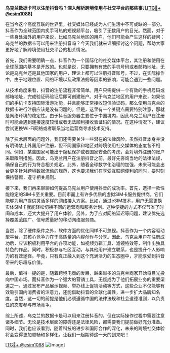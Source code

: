 **乌克兰数据卡可以注册抖音吗？深入解析跨境使用与社交平台的那些事儿[[TG💪+ @esim1088](https://t.me/s/esim1088)]**

在当今这个高度互联的世界里，社交媒体已经成为人们生活中不可或缺的一部分。抖音作为全球范围内炙手可热的短视频平台，吸引了无数用户的目光。然而，对于一些身处海外的用户来说，比如乌克兰地区的用户，他们可能会产生这样的疑问：乌克兰的数据卡可以用来注册抖音吗？今天我们就来详细探讨这个问题，帮助大家更好地了解跨境使用社交平台的相关情况。

首先，我们需要明确一点，抖音作为一个国际化的社交媒体平台，其注册和使用在全球范围内基本是开放的。也就是说，只要拥有有效的手机号码或者邮箱地址，无论是乌克兰还是其他国家的用户，理论上都可以注册抖音账号。不过，在实际操作中，由于地理位置、网络环境以及政策法规等因素的影响，可能会遇到一些问题。

从技术角度来看，抖音的注册流程非常简单。用户只需提供一个有效的手机号码或邮箱地址，完成验证码验证后即可创建账户。对于乌克兰地区的用户来说，如果他们的手机卡支持国际漫游功能，并且能够正常接收短信验证码，那么使用乌克兰的数据卡进行注册应该是没有问题的。但是，这里有一个关键点需要特别注意，那就是网络环境的稳定性。由于抖音服务器主要位于中国境内，因此乌克兰用户在注册时可能会遇到连接速度较慢或者无法顺利接收验证码的情况。在这种情况下，建议尝试更换Wi-Fi网络或者联系当地运营商寻求技术支持。

除了技术层面的问题外，我们还需要关注一些潜在的法律风险。虽然抖音本身并没有明确禁止外国用户注册，但不同国家和地区对跨境使用社交媒体的态度各不相同。例如，某些国家可能出于隐私保护或者国家安全的考虑，会对境外注册的账户采取限制措施。因此，乌克兰用户在注册抖音之前，最好先咨询当地的法律法规，确保自己的行为符合相关规定。此外，随着全球数字化治理的加强，未来可能会出台更多针对跨境数据流动的规范，这也要求我们在享受互联网便利的同时，要时刻保持警惕，遵守相关规则。

接下来，我们再来聊聊如何提高乌克兰用户使用抖音的成功率。首先，选择一款性能稳定的SIM卡至关重要。目前市面上有许多优质的虚拟SIM卡服务提供商，它们能够为用户提供灵活多样的网络接入方案。比如，通过eSIM技术，用户无需更换实体SIM卡就能轻松切换不同的运营商和服务计划。这种便捷的方式不仅节省了时间和成本，还大大提升了用户体验。另外，为了应对网络延迟等问题，建议优先选择覆盖范围广、信号质量好的移动网络服务商。

当然，除了硬件条件之外，软件方面的优化同样不可忽视。抖音作为一个内容驱动型平台，其核心竞争力在于高质量的内容创作与分享。因此，乌克兰用户在注册成功后，应该积极利用平台的各项功能，如视频剪辑工具、滤镜特效等，制作出独具特色的作品。同时，积极参与社区互动，与其他用户建立联系，也是提升个人影响力的有效途径。毕竟，只有真正融入到这个充满活力的生态圈中，才能享受到抖音带来的乐趣与价值。

最后，值得一提的是，随着跨境电商的发展，越来越多的乌克兰商家开始将目光投向中国市场。而抖音作为一个强大的营销工具，无疑成为了他们拓展业务的重要渠道之一。通过发布产品展示视频、举办线上促销活动等方式，这些企业不仅能够有效吸引国内消费者的注意力，还能借助抖音的全球化属性，进一步扩大品牌知名度。当然，这一切的前提是他们必须遵循中国的法律法规和社会道德准则，以负责任的态度参与市场竞争。

综上所述，乌克兰的数据卡是可以用来注册抖音的，但在实际操作过程中需要注意诸多细节。无论是技术层面的障碍还是法律风险，都需要我们提前做好充分准备。同时，我们也应该看到，随着科技的进步和国际合作的深化，未来的跨境社交体验将会变得更加顺畅和多样化。让我们一起期待这一天的到来吧！

[[TG💪+ @esim1088](https://t.me/s/esim1088) ![Image](https://i.postimg.cc/4NQfJmqS/Snipaste-2025-05-13-00-14-12.png)]